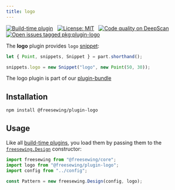 ```yaml
---
title: logo
---
```


[![Build-time plugin](https://img.shields.io/badge/Type-build--time-purple.svg)](/plugins) &nbsp; [![License: MIT](https://img.shields.io/npm/l/@freesewing/plugin-logo.svg?label=License)](https://www.npmjs.com/package/@freesewing/plugin-logo) &nbsp; [![Code quality on DeepScan](https://deepscan.io/api/teams/2114/projects/2993/branches/23256/badge/grade.svg)](https://deepscan.io/dashboard#view=project&tid=2114&pid=2993&bid=23256) &nbsp; [![Open issues tagged pkg:plugin-logo](https://img.shields.io/github/issues/freesewing/freesewing/pkg:plugin-logo.svg?label=Issues)](https://github.com/freesewing/freesewing/issues?q=is%3Aissue+is%3Aopen+label%3Apkg%3Aplugin-logo)

The **logo** plugin provides `logo` [snippet](/api/snippet):

<example part="plugin_logo" caption="An example of the logo snippet" design={false} />

```js
let { Point, snippets, Snippet } = part.shorthand();

snippets.logo = new Snippet("logo", new Point(50, 30));
```

<tip>

The logo plugin is part of our [plugin-bundle](/plugins/bundle)

</Tip>

## Installation

```bash
npm install @freesewing/plugin-logo
```

## Usage

Like all [build-time plugins](/plugins#build-time-plugins), you load them by passing them to the [`freesewing.Design`](/api#design) constructor:

```js
import freesewing from "@freesewing/core";
import logo from "@freesewing/plugin-logo";
import config from "../config";

const Pattern = new freesewing.Design(config, logo);
```